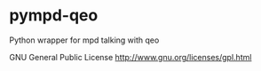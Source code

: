 pympd-qeo
=========

Python wrapper for mpd talking with qeo



GNU General Public License
http://www.gnu.org/licenses/gpl.html
